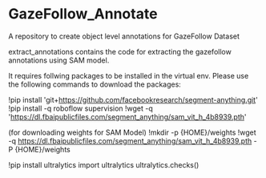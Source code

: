 # GazeFollow_Annotate
A repository to create object level annotations for GazeFollow Dataset

extract_annotations contains the code for extracting the gazefollow annotations using SAM model.

It requires follwing packages to be installed in the virtual env. Please use the following commands to download the packages:

!pip install 'git+https://github.com/facebookresearch/segment-anything.git'
!pip install -q roboflow supervision
!wget -q 'https://dl.fbaipublicfiles.com/segment_anything/sam_vit_h_4b8939.pth'

(for downloading weights for SAM Model)
!mkdir -p {HOME}/weights
!wget -q https://dl.fbaipublicfiles.com/segment_anything/sam_vit_h_4b8939.pth -P {HOME}/weights 


!pip install ultralytics
import ultralytics
ultralytics.checks()